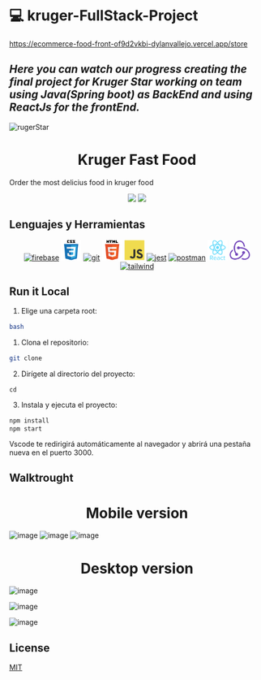 # 💻 kruger-FullStack-Project
 https://ecommerce-food-front-of9d2vkbi-dylanvallejo.vercel.app/store
## _Here you can watch our progress creating the final project for Kruger Star working on team using Java(Spring boot) as BackEnd and using ReactJs for the frontEnd._



![rugerStar](https://user-images.githubusercontent.com/99937413/213617924-6570e9a6-b9a9-4aa4-bb85-807e84321a3b.gif)


<h1 style="text-align: center;"> Kruger Fast Food  </h1>

Order the most delicius food in kruger food 

<p style="text-align: center;">
  <img src="https://img.shields.io/badge/MADEWITH-React-1572B6?style=for-the-badge&logo=React" height="30">
  <img src="https://img.shields.io/badge/STATUS-EN%20DESAROLLO-green">
</p>


## Lenguajes y Herramientas

<p style="text-align: center;">
  <a href="https://firebase.google.com/" target="_blank" rel="noreferrer"><img src="https://www.vectorlogo.zone/logos/firebase/firebase-icon.svg" alt="firebase" width="40" height="40"/></a>
  <a href="https://www.w3schools.com/css/" target="_blank" rel="noreferrer"><img src="https://raw.githubusercontent.com/devicons/devicon/master/icons/css3/css3-original-wordmark.svg" alt="css3" width="40" height="40"/></a>  
  <a href="https://git-scm.com/" target="_blank" rel="noreferrer"><img src="https://www.vectorlogo.zone/logos/git-scm/git-scm-icon.svg" alt="git" width="40" height="40"/></a>
  <a href="https://www.w3.org/html/" target="_blank" rel="noreferrer"><img src="https://raw.githubusercontent.com/devicons/devicon/master/icons/html5/html5-original-wordmark.svg" alt="html5" width="40" height="40"/></a>
  <a href="https://developer.mozilla.org/en-US/docs/Web/JavaScript" target="_blank" rel="noreferrer"><img src="https://raw.githubusercontent.com/devicons/devicon/master/icons/javascript/javascript-original.svg" alt="javascript" width="40" height="40"/></a>
  <a href="https://jestjs.io" target="_blank" rel="noreferrer"><img src="https://www.vectorlogo.zone/logos/jestjsio/jestjsio-icon.svg" alt="jest" width="40" height="40"/></a>
  <a href="https://postman.com" target="_blank" rel="noreferrer"><img src="https://www.vectorlogo.zone/logos/getpostman/getpostman-icon.svg" alt="postman" width="40" height="40"/></a>
  <a href="https://reactjs.org/" target="_blank" rel="noreferrer"><img src="https://raw.githubusercontent.com/devicons/devicon/master/icons/react/react-original-wordmark.svg" alt="react" width="40" height="40"/></a>
  <a href="https://redux.js.org" target="_blank" rel="noreferrer"><img src="https://raw.githubusercontent.com/devicons/devicon/master/icons/redux/redux-original.svg" alt="redux" width="40" height="40"/></a>
  <a href="https://tailwindcss.com/" target="_blank" rel="noreferrer"><img src="https://www.vectorlogo.zone/logos/tailwindcss/tailwindcss-icon.svg" alt="tailwind" width="40" height="40"/></a>
</p>
  
## Run it Local
  
1. Elige una carpeta root:

```sh
bash
```

1. Clona el repositorio:

```sh
git clone 
```

2. Dirígete al directorio del proyecto:

```console
cd 
```

3. Instala y ejecuta el proyecto:

```console
npm install
npm start
```

Vscode te redirigirá automáticamente al navegador y abrirá una pestaña nueva en el puerto 3000.

## Walktrought
<h1 style="text-align: center;">Mobile version</h1>

![image](https://user-images.githubusercontent.com/99937413/219829896-6c402c0a-be19-4b88-9401-e245376bcd42.png)
![image](https://user-images.githubusercontent.com/99937413/219830005-8a013a4d-13a8-46e6-b041-e51513254948.png)
![image](https://user-images.githubusercontent.com/99937413/219830016-5b9698db-0f9f-4318-8da5-4c9b8bca4832.png)




<h1 style="text-align: center;">Desktop version</h1>

![image](https://user-images.githubusercontent.com/99937413/219829947-6bd7729a-2a4c-44a9-ae64-554ebf2415a0.png)

![image](https://user-images.githubusercontent.com/99937413/219829956-dae47fb9-7702-4273-a902-24323240b139.png)

![image](https://user-images.githubusercontent.com/99937413/219829964-b3a552a7-29e2-48da-a7b9-0d696e6b601a.png)


## License

[MIT](https://choosealicense.com/licenses/mit/)
